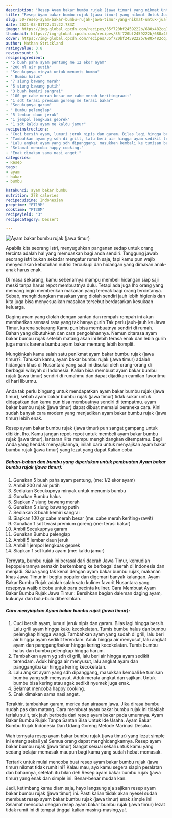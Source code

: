 ```yaml
---
description: "Resep Ayam bakar bumbu rujak (jawa timur) yang nikmat Untuk Jualan"
title: "Resep Ayam bakar bumbu rujak (jawa timur) yang nikmat Untuk Jualan"
slug: 50-resep-ayam-bakar-bumbu-rujak-jawa-timur-yang-nikmat-untuk-jualan
date: 2021-03-01T22:31:22.783Z
image: https://img-global.cpcdn.com/recipes/35f720bf2459222b/680x482cq70/ayam-bakar-bumbu-rujak-jawa-timur-foto-resep-utama.jpg
thumbnail: https://img-global.cpcdn.com/recipes/35f720bf2459222b/680x482cq70/ayam-bakar-bumbu-rujak-jawa-timur-foto-resep-utama.jpg
cover: https://img-global.cpcdn.com/recipes/35f720bf2459222b/680x482cq70/ayam-bakar-bumbu-rujak-jawa-timur-foto-resep-utama.jpg
author: Nathan Strickland
ratingvalue: 3.8
reviewcount: 8
recipeingredient:
- "5 buah paha ayam pentung me 12 ekor ayam"
- "200 ml air putih"
- "Secukupnya minyak untuk menumis bumbu"
- " Bumbu halus"
- "7 siung bawang merah"
- "5 siung bawang putih"
- "3 buah kemiri sangrai"
- "100 gr cabe merah besar me cabe merah keritingrawit"
- "1 sdt terasi premium goreng me terasi bakar"
- "Secukupnya garam"
- " Bumbu pelenglap"
- "5 lembar daun jeruk"
- "1 jempol lengkuas geprek"
- "1 sdt kaldu ayam me kaldu jamur"
recipeinstructions:
- "Cuci bersih ayam, lumuri jeruk nipis dan garam. Bilas lagi hingga bersih. Lalu grill ayam hingga kaku kecokelatan. Tumis bumbu halus dan bumbu pelengkap hingga wangi. Tambahkan ayam yang sudah di grill, lalu beri air hingga ayam sedikit terendam. Aduk hingga air menyusut, lalu angkat ayam dan panggang/bakar hingga kering kecokelatan. Tumis bumbu halus dan bumbu pelengkap hingga harum."
- "Tambahkan ayam yg sdh di grill, lalu beri air hingga ayam sedikit terendam. Aduk hingga air menyusut, lalu angkat ayam dan panggang/bakar hingga kering kecokelatan."
- "Lalu angkat ayam yang sdh dipanggang, masukkan kembali ke tumisan bumbu yang sdh menyusut. Aduk merata angkat dan sajikan. Untuk bumbu bisa kering atau agak sedikit nyemek juga enak."
- "Selamat mencoba happy cooking."
- "Enak dimakan sama nasi anget."
categories:
- Resep
tags:
- ayam
- bakar
- bumbu

katakunci: ayam bakar bumbu 
nutrition: 278 calories
recipecuisine: Indonesian
preptime: "PT19M"
cooktime: "PT30M"
recipeyield: "3"
recipecategory: Dessert

---
```



![Ayam bakar bumbu rujak (jawa timur)](https://img-global.cpcdn.com/recipes/35f720bf2459222b/680x482cq70/ayam-bakar-bumbu-rujak-jawa-timur-foto-resep-utama.jpg)

Apabila kita seorang istri, menyuguhkan panganan sedap untuk orang tercinta adalah hal yang memuaskan bagi anda sendiri. Tanggung jawab seorang istri bukan sekadar mengatur rumah saja, tapi kamu pun wajib menyediakan kebutuhan nutrisi tercukupi dan hidangan yang dimakan anak-anak harus enak.

Di masa  sekarang, kamu sebenarnya mampu membeli hidangan siap saji meski tanpa harus repot membuatnya dulu. Tetapi ada juga lho orang yang memang ingin memberikan makanan yang terenak bagi orang tercintanya. Sebab, menghidangkan masakan yang diolah sendiri jauh lebih higienis dan kita juga bisa menyesuaikan masakan tersebut berdasarkan kesukaan keluarga. 

Daging ayam yang diolah dengan santan dan rempah-rempah ini akan memberikan sensasi rasa yang tak hanya gurih Tak perlu jauh-jauh ke Jawa Timur, karena sekarang Kamu pun bisa membuatnya sendiri di rumah. Bahan yang dibutuhkan dan cara pengolahannya. Namun citarasa ayam bakar bumbu rujak setelah matang akan ini lebih terasa enak dan lebih gurih juga manis karena bumbu ayam bakar memang lebih komplit.

Mungkinkah kamu salah satu penikmat ayam bakar bumbu rujak (jawa timur)?. Tahukah kamu, ayam bakar bumbu rujak (jawa timur) adalah hidangan khas di Nusantara yang saat ini disukai oleh orang-orang di berbagai wilayah di Indonesia. Kalian bisa membuat ayam bakar bumbu rujak (jawa timur) sendiri di rumahmu dan dapat dijadikan camilan favoritmu di hari liburmu.

Anda tak perlu bingung untuk mendapatkan ayam bakar bumbu rujak (jawa timur), sebab ayam bakar bumbu rujak (jawa timur) tidak sukar untuk didapatkan dan kamu pun bisa membuatnya sendiri di tempatmu. ayam bakar bumbu rujak (jawa timur) dapat dibuat memalui beraneka cara. Kini sudah banyak cara modern yang menjadikan ayam bakar bumbu rujak (jawa timur) lebih enak.

Resep ayam bakar bumbu rujak (jawa timur) pun sangat gampang untuk dibikin, lho. Kamu jangan repot-repot untuk membeli ayam bakar bumbu rujak (jawa timur), lantaran Kita mampu menghidangkan ditempatmu. Bagi Anda yang hendak menyajikannya, inilah cara untuk menyajikan ayam bakar bumbu rujak (jawa timur) yang lezat yang dapat Kalian coba.

<!--inarticleads1-->

##### Bahan-bahan dan bumbu yang diperlukan untuk pembuatan Ayam bakar bumbu rujak (jawa timur):

1. Gunakan 5 buah paha ayam pentung, (me: 1/2 ekor ayam)
1. Ambil 200 ml air putih
1. Sediakan Secukupnya minyak untuk menumis bumbu
1. Gunakan  Bumbu halus
1. Siapkan 7 siung bawang merah
1. Gunakan 5 siung bawang putih
1. Sediakan 3 buah kemiri sangrai
1. Siapkan 100 gr cabe merah besar (me: cabe merah keriting+rawit)
1. Gunakan 1 sdt terasi premium goreng (me: terasi bakar)
1. Ambil Secukupnya garam
1. Gunakan  Bumbu pelenglap
1. Ambil 5 lembar daun jeruk
1. Ambil 1 jempol lengkuas geprek
1. Siapkan 1 sdt kaldu ayam (me: kaldu jamur)


Ternyata, bumbu rujak ini berasal dari daerah Jawa Timur, kemudian kepopulerannya semakin berkembang ke berbagai daerah di Indonesia dan menjadi. Siapa yang tak kenal dengan ayam bakar bumbu rujak, makanan khas Jawa Timur ini begitu populer dan digemari banyak kalangan. Ayam Bakar Bumbu Rujak adalah salah satu kuliner favorit Nusantara yang resepnya wajib dicoba untuk para pecinta kuliner. Cara Membuat Ayam Bakar Bumbu Rujak Jawa Timur : Bersihkan bagian daleman daging ayam, kukunya dan bulu-bulu dibersihkan. 

<!--inarticleads2-->

##### Cara menyiapkan Ayam bakar bumbu rujak (jawa timur):

1. Cuci bersih ayam, lumuri jeruk nipis dan garam. Bilas lagi hingga bersih. Lalu grill ayam hingga kaku kecokelatan. Tumis bumbu halus dan bumbu pelengkap hingga wangi. Tambahkan ayam yang sudah di grill, lalu beri air hingga ayam sedikit terendam. Aduk hingga air menyusut, lalu angkat ayam dan panggang/bakar hingga kering kecokelatan. Tumis bumbu halus dan bumbu pelengkap hingga harum.
1. Tambahkan ayam yg sdh di grill, lalu beri air hingga ayam sedikit terendam. Aduk hingga air menyusut, lalu angkat ayam dan panggang/bakar hingga kering kecokelatan.
1. Lalu angkat ayam yang sdh dipanggang, masukkan kembali ke tumisan bumbu yang sdh menyusut. Aduk merata angkat dan sajikan. Untuk bumbu bisa kering atau agak sedikit nyemek juga enak.
1. Selamat mencoba happy cooking.
1. Enak dimakan sama nasi anget.


Terakhir, tambahkan garam, merica dan airasam jawa. Jika dirasa bumbu sudah pas dan matang. Cara membuat ayam bakar bumbu rujak ini tidaklah terlalu sulit, tak jauh berbeda dari resep ayam bakar pada umumnya. Ayam Bakar Bumbu Rujak Tanpa Santan Bisa Untuk Ide Usaha. Ayam Bakar Bumbu Rujak Indonesia Dan Udang Goreng Metode Marinasi Desaku. 

Wah ternyata resep ayam bakar bumbu rujak (jawa timur) yang lezat simple ini enteng sekali ya! Semua orang dapat menghidangkannya. Resep ayam bakar bumbu rujak (jawa timur) Sangat sesuai sekali untuk kamu yang sedang belajar memasak maupun bagi kamu yang sudah hebat memasak.

Tertarik untuk mulai mencoba buat resep ayam bakar bumbu rujak (jawa timur) nikmat tidak rumit ini? Kalau mau, ayo kamu segera siapin peralatan dan bahannya, setelah itu bikin deh Resep ayam bakar bumbu rujak (jawa timur) yang enak dan simple ini. Benar-benar mudah kan. 

Jadi, ketimbang kamu diam saja, hayo langsung aja sajikan resep ayam bakar bumbu rujak (jawa timur) ini. Pasti kalian tiidak akan nyesel sudah membuat resep ayam bakar bumbu rujak (jawa timur) enak simple ini! Selamat mencoba dengan resep ayam bakar bumbu rujak (jawa timur) lezat tidak rumit ini di tempat tinggal kalian masing-masing,ya!.

